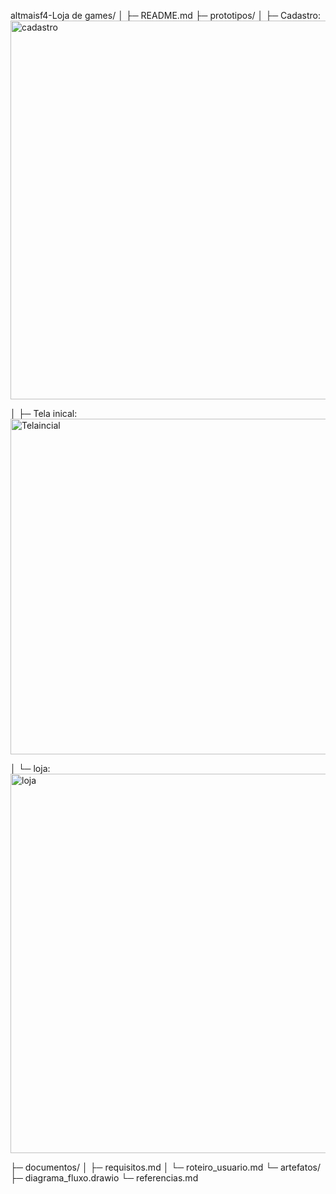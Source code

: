 altmaisf4-Loja de games/
│
├─ README.md
├─ prototipos/
│    ├─ Cadastro: <img width="1324" height="606" alt="cadastro" src="https://github.com/user-attachments/assets/9bd2e7b7-1238-4934-8c8a-b49a68be7caf" />

│    ├─ Tela inical: <img width="1362" height="537" alt="Telaincial" src="https://github.com/user-attachments/assets/11a318eb-5252-4e3b-bb4a-a778d6381f86" />
 
│    └─ loja: <img width="1366" height="607" alt="loja" src="https://github.com/user-attachments/assets/e10550a4-69d0-4d4b-8b7b-f5b9953ace6c" />

├─ documentos/
│    ├─ requisitos.md
│    └─ roteiro_usuario.md
└─ artefatos/
     ├─ diagrama_fluxo.drawio
     └─ referencias.md
